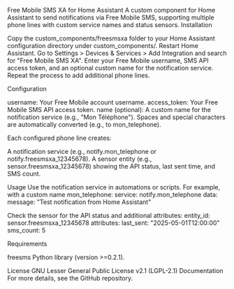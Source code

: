 Free Mobile SMS XA for Home Assistant
A custom component for Home Assistant to send notifications via Free Mobile SMS, supporting multiple phone lines with custom service names and status sensors.
Installation

Copy the custom_components/freesmsxa folder to your Home Assistant configuration directory under custom_components/.
Restart Home Assistant.
Go to Settings > Devices & Services > Add Integration and search for "Free Mobile SMS XA".
Enter your Free Mobile username, SMS API access token, and an optional custom name for the notification service.
Repeat the process to add additional phone lines.

Configuration

username: Your Free Mobile account username.
access_token: Your Free Mobile SMS API access token.
name (optional): A custom name for the notification service (e.g., "Mon Téléphone"). Spaces and special characters are automatically converted (e.g., to mon_telephone).

Each configured phone line creates:

A notification service (e.g., notify.mon_telephone or notify.freesmsxa_12345678).
A sensor entity (e.g., sensor.freesmsxa_12345678) showing the API status, last sent time, and SMS count.

Usage
Use the notification service in automations or scripts. For example, with a custom name mon_telephone:
service: notify.mon_telephone
data:
  message: "Test notification from Home Assistant"

Check the sensor for the API status and additional attributes:
entity_id: sensor.freesmsxa_12345678
attributes:
  last_sent: "2025-05-01T12:00:00"
  sms_count: 5

Requirements

freesms Python library (version >=0.2.1).

License
GNU Lesser General Public License v2.1 (LGPL-2.1)
Documentation
For more details, see the GitHub repository.
